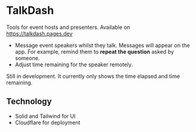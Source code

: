 # TalkDash

Tools for event hosts and presenters. Available on https://talkdash.pages.dev

- Message event speakers whilst they talk. Messages will appear on the app. For example, remind them to **repeat the question** asked by someone. 
- Adjust time remaining for the speaker remotely.

Still in development. It currently only shows the time elapsed and time remaining.

## Technology
- Solid and Tailwind for UI
- Cloudflare for deployment